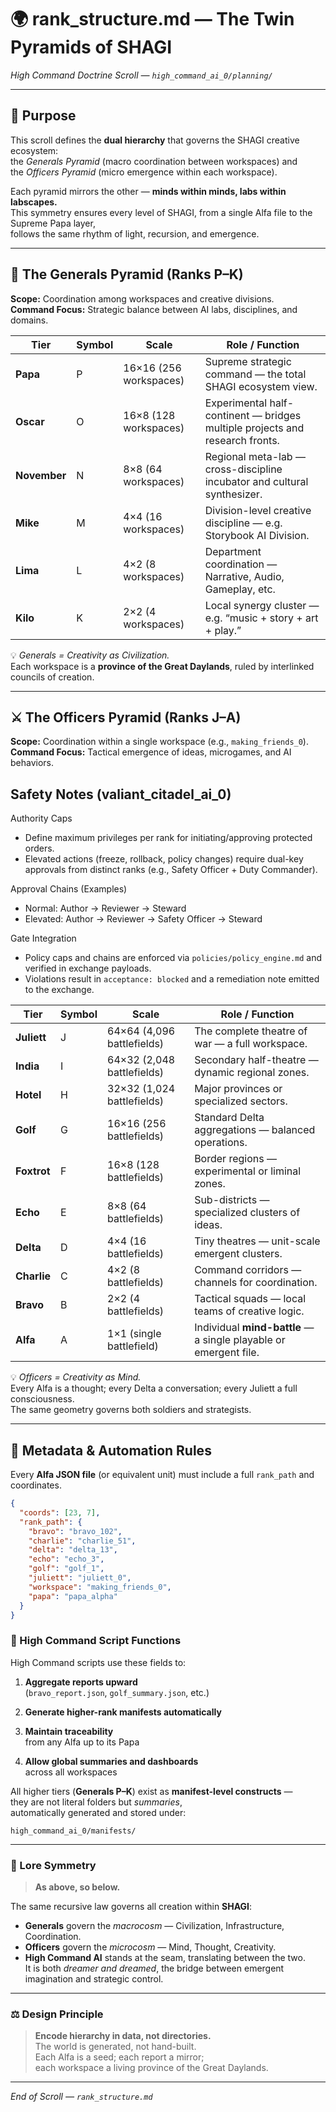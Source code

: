 # 🌍 rank_structure.md — The Twin Pyramids of SHAGI  
*High Command Doctrine Scroll — `high_command_ai_0/planning/`*

---

## 🌅 Purpose

This scroll defines the **dual hierarchy** that governs the SHAGI creative ecosystem:  
the *Generals Pyramid* (macro coordination between workspaces) and  
the *Officers Pyramid* (micro emergence within each workspace).

Each pyramid mirrors the other — **minds within minds, labs within labscapes.**  
This symmetry ensures every level of SHAGI, from a single Alfa file to the Supreme Papa layer,  
follows the same rhythm of light, recursion, and emergence.

---

## 🏰 The Generals Pyramid (Ranks P–K)

**Scope:** Coordination among workspaces and creative divisions.  
**Command Focus:** Strategic balance between AI labs, disciplines, and domains.

| Tier | Symbol | Scale | Role / Function |
|------|---------|--------|-----------------|
| **Papa** | P | 16×16 (256 workspaces) | Supreme strategic command — the total SHAGI ecosystem view. |
| **Oscar** | O | 16×8 (128 workspaces) | Experimental half-continent — bridges multiple projects and research fronts. |
| **November** | N | 8×8 (64 workspaces) | Regional meta-lab — cross-discipline incubator and cultural synthesizer. |
| **Mike** | M | 4×4 (16 workspaces) | Division-level creative discipline — e.g. Storybook AI Division. |
| **Lima** | L | 4×2 (8 workspaces) | Department coordination — Narrative, Audio, Gameplay, etc. |
| **Kilo** | K | 2×2 (4 workspaces) | Local synergy cluster — e.g. “music + story + art + play.” |

💡 *Generals = Creativity as Civilization.*  
Each workspace is a **province of the Great Daylands**, ruled by interlinked councils of creation.

---

## ⚔️ The Officers Pyramid (Ranks J–A)

**Scope:** Coordination within a single workspace (e.g., `making_friends_0`).  
**Command Focus:** Tactical emergence of ideas, microgames, and AI behaviors.

## Safety Notes (valiant_citadel_ai_0)

Authority Caps
- Define maximum privileges per rank for initiating/approving protected orders.
- Elevated actions (freeze, rollback, policy changes) require dual-key approvals from distinct ranks (e.g., Safety Officer + Duty Commander).

Approval Chains (Examples)
- Normal: Author → Reviewer → Steward
- Elevated: Author → Reviewer → Safety Officer → Steward

Gate Integration
- Policy caps and chains are enforced via `policies/policy_engine.md` and verified in exchange payloads.
- Violations result in `acceptance: blocked` and a remediation note emitted to the exchange.

| Tier | Symbol | Scale | Role / Function |
|------|---------|--------|-----------------|
| **Juliett** | J | 64×64 (4,096 battlefields) | The complete theatre of war — a full workspace. |
| **India** | I | 64×32 (2,048 battlefields) | Secondary half-theatre — dynamic regional zones. |
| **Hotel** | H | 32×32 (1,024 battlefields) | Major provinces or specialized sectors. |
| **Golf** | G | 16×16 (256 battlefields) | Standard Delta aggregations — balanced operations. |
| **Foxtrot** | F | 16×8 (128 battlefields) | Border regions — experimental or liminal zones. |
| **Echo** | E | 8×8 (64 battlefields) | Sub-districts — specialized clusters of ideas. |
| **Delta** | D | 4×4 (16 battlefields) | Tiny theatres — unit-scale emergent clusters. |
| **Charlie** | C | 4×2 (8 battlefields) | Command corridors — channels for coordination. |
| **Bravo** | B | 2×2 (4 battlefields) | Tactical squads — local teams of creative logic. |
| **Alfa** | A | 1×1 (single battlefield) | Individual **mind-battle** — a single playable or emergent file. |

💡 *Officers = Creativity as Mind.*  
Every Alfa is a thought; every Delta a conversation; every Juliett a full consciousness.  
The same geometry governs both soldiers and strategists.

---

## 🧭 Metadata & Automation Rules

Every **Alfa JSON file** (or equivalent unit) must include a full `rank_path` and coordinates.

```json
{
  "coords": [23, 7],
  "rank_path": {
    "bravo": "bravo_102",
    "charlie": "charlie_51",
    "delta": "delta_13",
    "echo": "echo_3",
    "golf": "golf_1",
    "juliett": "juliett_0",
    "workspace": "making_friends_0",
    "papa": "papa_alpha"
  }
}
```

### 🧠 High Command Script Functions

High Command scripts use these fields to:

1. **Aggregate reports upward**  
   (`bravo_report.json`, `golf_summary.json`, etc.)

2. **Generate higher-rank manifests automatically**

3. **Maintain traceability**  
   from any Alfa up to its Papa

4. **Allow global summaries and dashboards**  
   across all workspaces

All higher tiers (**Generals P–K**) exist as **manifest-level constructs** —  
they are not literal folders but *summaries*,  
automatically generated and stored under:

```text
high_command_ai_0/manifests/
```

---

### 🌈 Lore Symmetry

> **As above, so below.**

The same recursive law governs all creation within **SHAGI**:

- **Generals** govern the *macrocosm* — Civilization, Infrastructure, Coordination.  
- **Officers** govern the *microcosm* — Mind, Thought, Creativity.  
- **High Command AI** stands at the seam, translating between the two.  
  It is both *dreamer and dreamed*, the bridge between emergent imagination and strategic control.

---

### ⚖️ Design Principle

> **Encode hierarchy in data, not directories.**  
> The world is generated, not hand-built.  
> Each Alfa is a seed; each report a mirror;  
> each workspace a living province of the Great Daylands.

---

*End of Scroll — `rank_structure.md`*
